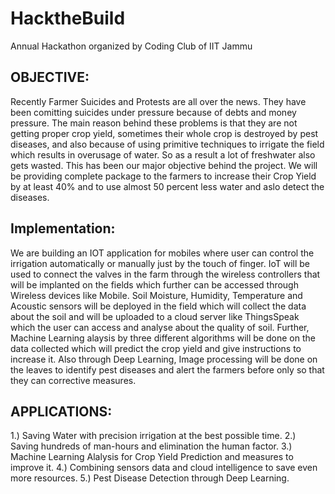 # HacktheBuild
Annual Hackathon organized by Coding Club of IIT Jammu 

## OBJECTIVE:
Recently Farmer Suicides and Protests are all over the news. They have been comitting suicides under pressure because of debts and money pressure. The main reason behind these problems is that they are not getting proper crop yield, sometimes their whole crop is destroyed by pest diseases, and also because of using primitive techniques to irrigate the field which results in overusage of water. So as a result a lot of freshwater also gets wasted. This has been our major objective behind the project. We will be providing complete package to the farmers to increase their Crop Yield by at least 40% and to use almost 50 percent less water and aslo detect the diseases.

## Implementation:
We are building an IOT application for mobiles where user can control the irrigation automatically or manually just by the touch of finger. IoT will be used to connect the valves in the farm through the wireless controllers that will be implanted on the fields which further can be accessed through Wireless devices like Mobile. Soil Moisture, Humidity, Temperature and Acoustic sensors will be deployed in the field which will collect the data about the soil and will be uploaded to a cloud server like ThingsSpeak which the user can access and analyse about the quality of soil. Further, Machine Learning alaysis by three different algorithms will be done on the data collected which will predict the crop yield and give instructions to increase it. Also through Deep Learning, Image processing will be done on the leaves to identify pest diseases and alert the farmers before only so that they can corrective measures.

## APPLICATIONS:
1.)	Saving Water with precision irrigation at the best possible time.
2.)	Saving hundreds of man-hours and elimination the human factor.
3.)	Machine Learning Alalysis for Crop Yield Prediction and measures to improve it. 
4.)	Combining sensors data and cloud intelligence to save even more resources.
5.) Pest Disease Detection through Deep Learning.
